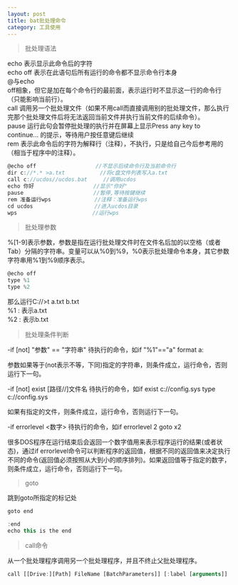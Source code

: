 ```yaml
---
layout: post
title: bat批处理命令
category: 工具使用
---
```


>批处理语法

echo 表示显示此命令后的字符 <br> 
echo off 表示在此语句后所有运行的命令都不显示命令行本身 <br>
@与echo <br>off相象，但它是加在每个命令行的最前面，表示运行时不显示这一行的命令行（只能影响当前行）。<br> 
call 调用另一个批处理文件（如果不用call而直接调用别的批处理文件，那么执行完那个批处理文件后将无法返回当前文件并执行当前文件的后续命令）。 <br>
pause 运行此句会暂停批处理的执行并在屏幕上显示Press any key to continue... 的提示，等待用户按任意键后继续 <br>
rem 表示此命令后的字符为解释行（注释），不执行，只是给自己今后参考用的（相当于程序中的注释）。 <br>

```js
@echo off　　　　　　　　　　  //不显示后续命令行及当前命令行
dir c://*.* >a.txt　　　　　　 //将c盘文件列表写入a.txt 
call c://ucdos//ucdos.bat　　　//调用ucdos 
echo 你好 　　　　　　　　　　 //显示"你好" 
pause 　　　　　　　　　　　　 //暂停,等待按键继续 
rem 准备运行wps 　　　　　　　 //注释：准备运行wps 
cd ucdos　　　　　　　　　　　 //进入ucdos目录 
wps 　　　　　　　　　　　　　 //运行wps
```

>批处理参数

%[1-9]表示参数，参数是指在运行批处理文件时在文件名后加的以空格（或者Tab）分隔的字符串。变量可以从%0到%9，%0表示批处理命令本身，其它参数字符串用%1到%9顺序表示。

```js
@echo off
type %1 
type %2
```

那么运行C://>t a.txt b.txt <br>
%1 : 表示a.txt <br>
%2 : 表示b.txt

>批处理条件判断

-if [not] "参数" == "字符串" 待执行的命令，如if "%1"=="a" format a: <br>

参数如果等于(not表示不等，下同)指定的字符串，则条件成立，运行命令，否则运行下一句。<br>

-if [not] exist [路径//]文件名 待执行的命令，如if exist c://config.sys type c://config.sys <br>

如果有指定的文件，则条件成立，运行命令，否则运行下一句。<br>

-if errorlevel <数字> 待执行的命令，如if errorlevel 2 goto x2 <br>

很多DOS程序在运行结束后会返回一个数字值用来表示程序运行的结果(或者状态)，通过if errorlevel命令可以判断程序的返回值，根据不同的返回值来决定执行不同的命令(返回值必须按照从大到小的顺序排列)。如果返回值等于指定的数字，则条件成立，运行命令，否则运行下一句。

>goto

跳到goto所指定的标记处

```js
goto end 

:end 
echo this is the end 
```

>call命令

从一个批处理程序调用另一个批处理程序，并且不终止父批处理程序。<br>

```js
call [[Drive:][Path] FileName [BatchParameters]] [:label [arguments]] 
```